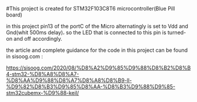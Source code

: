 #This project is created for STM32F103C8T6 microcontroller(Blue Pill board)

in this project pin13 of the portC of the Micro alternatingly is set to Vdd and Gnd(whit 500ms delay)، so the LED that is connected to this pin is turned-on and off accordingly.

the article and complete guidance for the code in this project can be found in sisoog.com :

https://sisoog.com/2020/08/%D8%A2%D9%85%D9%88%D8%B2%D8%B4-stm32-%D8%A8%D8%A7-%D8%AA%D9%88%D8%A7%D8%A8%D8%B9-ll-%D9%82%D8%B3%D9%85%D8%AA-%D8%B3%D9%88%D9%85-stm32cubemx-%D9%88-keil/